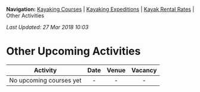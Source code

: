 **Navigation:** [Kayaking Courses](index) &#124; [Kayaking Expeditions](expedition) &#124; [Kayak Rental Rates](rental) &#124; Other Activities

_Last Updated: 27 Mar 2018 10:03_
# Other Upcoming Activities

Activity | Date | Venue | Vacancy
:---:|:---:|:---:|:---:
No upcoming courses yet|-|-|-

